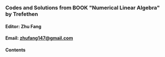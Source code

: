 ### Codes and Solutions from BOOK "Numerical Linear Algebra" by Trefethen
#### Editor: Zhu Fang
#### Email: zhufang147@gmail.com
#### Contents
